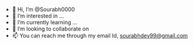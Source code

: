 - 👋 Hi, I’m @Sourabh0000
- 👀 I’m interested in ...
- 🌱 I’m currently learning ...
- 💞️ I’m looking to collaborate on 
- 📫 You can reach me through my email Id, sourabhdey99@gmail.com

<!---
Sourabh0000 is a ✨ special ✨ repository because its `README.md` (this file) appears on your GitHub profile.
You can click the Preview link to take a look at your changes.
--->
